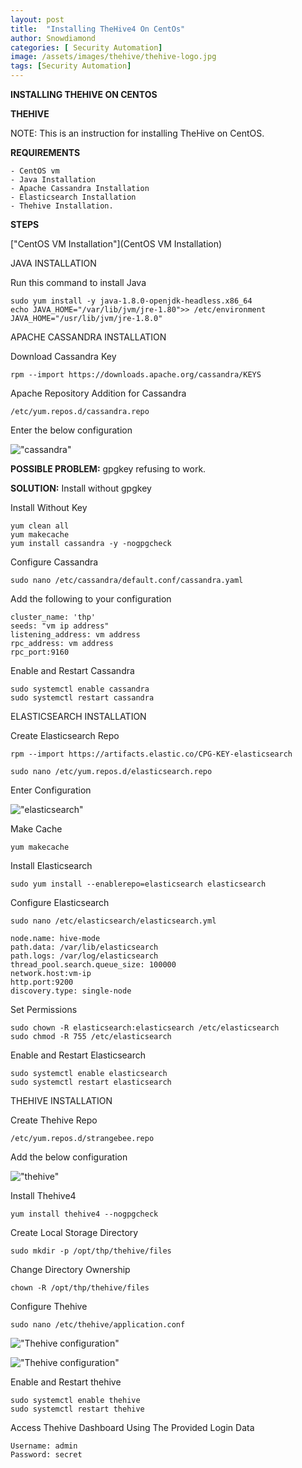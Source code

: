 ```yaml
---
layout: post
title:  "Installing TheHive4 On CentOs"
author: Snowdiamond
categories: [ Security Automation]
image: /assets/images/thehive/thehive-logo.jpg
tags: [Security Automation]
---
```

**INSTALLING THEHIVE ON CENTOS**

**THEHIVE**

NOTE: This is an instruction for installing TheHive on CentOS.

**REQUIREMENTS**
```
- CentOS vm
- Java Installation
- Apache Cassandra Installation
- Elasticsearch Installation
- Thehive Installation.
```

**STEPS**

["CentOS VM Installation"](CentOS VM Installation)

JAVA INSTALLATION

Run this command to install Java

```
sudo yum install -y java-1.8.0-openjdk-headless.x86_64
echo JAVA_HOME="/var/lib/jvm/jre-1.80">> /etc/environment JAVA_HOME="/usr/lib/jvm/jre-1.8.0"
```

APACHE CASSANDRA INSTALLATION

Download Cassandra Key 

```
rpm --import https://downloads.apache.org/cassandra/KEYS
```

Apache Repository Addition for Cassandra

```
/etc/yum.repos.d/cassandra.repo
```
Enter the below configuration

!["cassandra"](/assets/images/cassandra/cassandra-1.png)

**POSSIBLE PROBLEM:** gpgkey refusing to work.

**SOLUTION:** Install without gpgkey

Install Without Key

```
yum clean all
yum makecache
yum install cassandra -y -nogpgcheck
```

Configure Cassandra
```
sudo nano /etc/cassandra/default.conf/cassandra.yaml
```
Add the following to your configuration
```
cluster_name: 'thp'
seeds: "vm ip address"
listening_address: vm address
rpc_address: vm address
rpc_port:9160
```
 Enable and Restart Cassandra

 ```
 sudo systemctl enable cassandra
 sudo systemctl restart cassandra
 ```

 ELASTICSEARCH INSTALLATION

 Create Elasticsearch Repo

 ```
 rpm --import https://artifacts.elastic.co/CPG-KEY-elasticsearch

 sudo nano /etc/yum.repos.d/elasticsearch.repo
 ```
 Enter Configuration

 !["elasticsearch"](/assets/images/elasticsearch/elasticsearch-1.png)

 Make Cache
 ```
 yum makecache
 ```

 Install Elasticsearch
 ```
 sudo yum install --enablerepo=elasticsearch elasticsearch
 ```
 Configure Elasticsearch
 ```
 sudo nano /etc/elasticsearch/elasticsearch.yml
 ```

 ```
 node.name: hive-mode
 path.data: /var/lib/elasticsearch
 path.logs: /var/log/elasticsearch
 thread_pool.search.queue_size: 100000
 network.host:vm-ip
 http.port:9200
 discovery.type: single-node
 ```
Set Permissions

```
sudo chown -R elasticsearch:elasticsearch /etc/elasticsearch
sudo chmod -R 755 /etc/elasticsearch
```
Enable and Restart Elasticsearch

```
sudo systemctl enable elasticsearch
sudo systemctl restart elasticsearch
```

THEHIVE INSTALLATION

Create Thehive Repo
```
/etc/yum.repos.d/strangebee.repo
```
Add the below configuration

!["thehive"](/assets/images/thehive/the-hive-manual-install-1.png)

Install Thehive4

```
yum install thehive4 --nogpgcheck
```
Create Local Storage Directory

```
sudo mkdir -p /opt/thp/thehive/files
```
Change Directory Ownership

```
chown -R /opt/thp/thehive/files
```

Configure Thehive

```
sudo nano /etc/thehive/application.conf
```
!["Thehive configuration"](/assets/images/thehive/the-hive-manual-config-1.png)

!["Thehive configuration"](/assets/images/thehive/the-hive-manual-config-2.png)

Enable and Restart thehive

```
sudo systemctl enable thehive
sudo systemctl restart thehive
```

Access Thehive Dashboard Using The Provided Login Data

```
Username: admin
Password: secret
```
